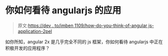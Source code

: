 # 你如何看待 angularjs 的应用

> 原文:[https://dev . to/imben 1109/how-do-you-think-of-angular js-application-2pel](https://dev.to/imben1109/how-do-you-think-of-angularjs-application-2pel)

如你所知，angular 2x 是几乎完全不同的 js 框架，你如何看待 angularjs 中正在积极开发的应用程序？
